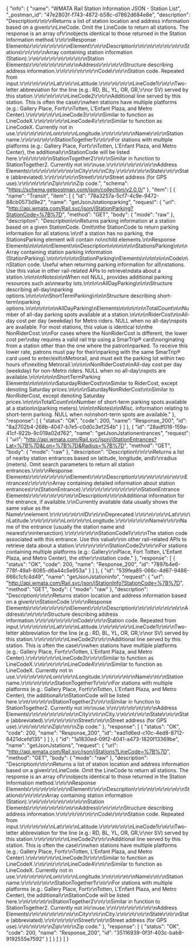{
  "info": {
    "name": "WMATA Rail Station Information JSON - Station List",
    "_postman_id": "47e2803f-f743-4872-b58c-d7862d684e8e",
    "description": "Description\r\n\r\nReturns a list of station location and address information based on a given\r\nLineCode. Omit the LineCode to return all stations. The response is an array of\r\nobjects identical to those returned in the Station Information method.\r\n\r\nResponse Elements\r\n\r\n\r\n\r\n\r\nElement\r\n\r\nDescription\r\n\r\n\r\n\r\n\r\n\r\nStations\r\n\r\n\r\nArray containing station information (Station).\r\n\r\n\r\n\r\n\r\n\r\n\r\nStation Elements\r\n\r\n\r\n\r\n\r\n\r\nAddress\r\n\r\n\r\nStructure describing address information.\r\n\r\n\r\n\r\n\r\nCode\r\n\r\nStation code. Repeated from input.\r\n\r\n\r\n\r\nLat\r\n\r\nLatitude.\r\n\r\n\r\n\r\nLineCode1\r\n\r\nTwo-letter abbreviation for the line (e.g.: RD, BL, YL, OR, GR,\r\nor SV) served by this station.\r\n\r\n\r\n\r\nLineCode2\r\n\r\nAdditional line served by this station. This is often the case\r\nwhen stations have multiple platforms (e.g.: Gallery Place, Fort\r\nTotten, L'Enfant Plaza, and Metro Center).\r\n\r\n\r\n\r\nLineCode3\r\n\r\nSimilar to function as LineCodeX.\r\n\r\n\r\n\r\nLineCode4\r\n\r\nSimilar to function as LineCodeX. Currently not in use.\r\n\r\n\r\n\r\nLon\r\n\r\nLongitude.\r\n\r\n\r\n\r\nName\r\n\r\nStation name.\r\n\r\n\r\n\r\nStationTogether1\r\n\r\nFor stations with multiple platforms (e.g.: Gallery Place, Fort\r\nTotten, L'Enfant Plaza, and Metro Center), the additional\r\nStationCode will be listed here.\r\n\r\n\r\n\r\nStationTogether2\r\n\r\nSimilar in function to StationTogether2. Currently not in\r\nuse.\r\n\r\n\r\n\r\n\r\n\r\nAddress Elements\r\n\r\n\r\n\r\n\r\n\r\nCity\r\n\r\nCity.\r\n\r\n\r\n\r\nState\r\n\r\nState (abbreviated).\r\n\r\n\r\n\r\nStreet\r\n\r\nStreet address (for GPS use).\r\n\r\n\r\n\r\nZip\r\n\r\nZip code.",
    "schema": "https://schema.getpostman.com/json/collection/v2.0.0/"
  },
  "item": [
    {
      "name": "Transit",
      "item": [
        {
          "id": "78a3257a-5cf7-4c9e-9472-88cb0573d9e2",
          "name": "getJsonJstationparking",
          "request": {
            "url": "http://api.wmata.com/Rail.svc/json/jStationParking?StationCode=%7B%7D",
            "method": "GET",
            "body": {
              "mode": "raw"
            },
            "description": "Description\n\nReturns parking information at a station based on a given StationCode. Omit\nthe StationCode to return parking information for all stations.\n\nIf a station has no parking, the StationsParking element will contain no\nchild elements.\n\nResponse Elements\n\n\n\n\nElement\n\nDescription\n\n\n\n\n\nStationsParking\n\n\nArray containing station parking information (StationParking).\n\n\n\n\n\n\nStationParking\nElements\n\n\n\n\n\nCode\n\nStation code. Useful when returning parking information for all\nstations. Use this value in other rail-related APIs to retrieve\ndata about a station.\n\n\n\nNotes\n\nWhen not NULL, provides additional parking resources such as\nnearby lots.\n\n\n\nAllDayParking\n\n\nStructure describing all-day\nparking options.\n\n\n\n\nShortTermParking\n\n\nStructure describing short-term\nparking options.\n\n\n\n\n\n\nAllDayParking\nElements\n\n\n\n\n\nTotalCount\n\nNumber of all-day parking spots available at a station.\n\n\n\nRiderCost\n\nAll-day cost per day (weekday) for Metro riders. NULL when no all-day\nspots are available. For most stations, this value is identical to\nthe NonRiderCost.\n\nFor cases where the NonRiderCost is different, the lower cost per\nday requires a valid rail trip using a SmarTrip&reg; card\noriginating from a station other than the one where the patron\nparked. To receive this lower rate, patrons must pay for their\nparking with the same SmarTrip&reg; card used to enter/exit\nMetrorail, and must exit the parking lot within two hours of\nexiting Metrorail.\n\n\n\nNonRiderCost\n\nAll-day cost per day (weekday) for non-Metro riders. NULL when no all-day\nspots are available.\n\n\n\n\n\nShortTermParking Elements\n\n\n\n\n\nSaturdayRiderCost\n\nSimilar to RiderCost, except denoting Saturday prices.\n\n\n\nSaturdayNonRiderCost\n\nSimilar to NonRiderCost, except denoting Saturday prices.\n\n\n\nTotalCount\n\nNumber of short-term parking spots available at a station\n(parking meters).\n\n\n\nNotes\n\nMisc. information relating to short-term parking. NULL when no\nshort-term spots are available."
          },
          "response": [
            {
              "status": "OK",
              "code": 200,
              "name": "Response_200",
              "id": "8a2702b4-268b-4047-b7e5-c0d0c3ef254b"
            }
          ]
        },
        {
          "id": "28adf016-159a-41cf-922b-9c019a02d762",
          "name": "getJsonJstationentrances",
          "request": {
            "url": "http://api.wmata.com/Rail.svc/json/jStationEntrances?Lat=%7B%7D&Lon=%7B%7D&Radius=%7B%7D",
            "method": "GET",
            "body": {
              "mode": "raw"
            },
            "description": "Description\r\n\r\nReturns a list of nearby station entrances based on latitude, longitude, and\r\nradius (meters). Omit search parameters to return all station entrances.\r\n\r\nResponse Elements\r\n\r\n\r\n\r\n\r\nElement\r\n\r\nDescription\r\n\r\n\r\n\r\n\r\n\r\nEntrances\r\n\r\n\r\nArray containing detailed information about station entrances\r\n(StationEntrance).\r\n\r\n\r\n\r\n\r\n\r\n\r\nStationEntrance Elements\r\n\r\n\r\n\r\n\r\n\r\nDescription\r\n\r\nAdditional information for the entrance, if available.\r\nCurrently available data usually shows the same value as the Name\r\nelement.\r\n\r\n\r\n\r\nID\r\n\r\nDeprecated.\r\n\r\n\r\n\r\nLat\r\n\r\nLatitude.\r\n\r\n\r\n\r\nLon\r\n\r\nLongitude.\r\n\r\n\r\n\r\nName\r\n\r\nName of the entrance (usually the station name and nearest\r\nintersection).\r\n\r\n\r\n\r\nStationCode1\r\n\r\nThe station code associated with this entrance. Use this value\r\nin other rail-related APIs to retrieve data about a station.\r\n\r\n\r\n\r\nStationCode2\r\n\r\nFor stations containing multiple platforms (e.g.: Gallery\r\nPlace, Fort Totten, L'Enfant Plaza, and Metro Center), the other\r\nstation code."
          },
          "response": [
            {
              "status": "OK",
              "code": 200,
              "name": "Response_200",
              "id": "7897b4e6-778f-49a1-8085-d6a44c5e953a"
            }
          ]
        },
        {
          "id": "539fea85-066c-4d67-9486-666c1cfc4d49",
          "name": "getJsonJstationinfo",
          "request": {
            "url": "http://api.wmata.com/Rail.svc/json/jStationInfo?StationCode=%7B%7D",
            "method": "GET",
            "body": {
              "mode": "raw"
            },
            "description": "Description\r\n\r\nReturns station location and address information based on a given\r\nStationCode.\r\n\r\nResponse Elements\r\n\r\n\r\n\r\n\r\nElement\r\n\r\nDescription\r\n\r\n\r\n\r\n\r\n\r\nAddress\r\n\r\n\r\nStructure describing address information.\r\n\r\n\r\n\r\n\r\nCode\r\n\r\nStation code. Repeated from input.\r\n\r\n\r\n\r\nLat\r\n\r\nLatitude.\r\n\r\n\r\n\r\nLineCode1\r\n\r\nTwo-letter abbreviation for the line (e.g.: RD, BL, YL, OR, GR,\r\nor SV) served by this station.\r\n\r\n\r\n\r\nLineCode2\r\n\r\nAdditional line served by this station. This is often the case\r\nwhen stations have multiple platforms (e.g.: Gallery Place, Fort\r\nTotten, L'Enfant Plaza, and Metro Center).\r\n\r\n\r\n\r\nLineCode3\r\n\r\nSimilar to function as LineCodeX.\r\n\r\n\r\n\r\nLineCode4\r\n\r\nSimilar to function as LineCodeX. Currently not in use.\r\n\r\n\r\n\r\nLon\r\n\r\nLongitude.\r\n\r\n\r\n\r\nName\r\n\r\nStation name.\r\n\r\n\r\n\r\nStationTogether1\r\n\r\nFor stations with multiple platforms (e.g.: Gallery Place, Fort\r\nTotten, L'Enfant Plaza, and Metro Center), the additional\r\nStationCode will be listed here.\r\n\r\n\r\n\r\nStationTogether2\r\n\r\nSimilar in function to StationTogether2. Currently not in\r\nuse.\r\n\r\n\r\n\r\n\r\n\r\nAddress Elements\r\n\r\n\r\n\r\n\r\n\r\nCity\r\n\r\nCity.\r\n\r\n\r\n\r\nState\r\n\r\nState (abbreviated).\r\n\r\n\r\n\r\nStreet\r\n\r\nStreet address (for GPS use).\r\n\r\n\r\n\r\nZip\r\n\r\nZip code."
          },
          "response": [
            {
              "status": "OK",
              "code": 200,
              "name": "Response_200",
              "id": "ead1d6ed-c10c-4ed8-8712-6421dcefd135"
            }
          ]
        },
        {
          "id": "1a1830ed-09f2-4041-a473-1820f13369be",
          "name": "getJsonJstations",
          "request": {
            "url": "http://api.wmata.com/Rail.svc/json/jStations?LineCode=%7B%7D",
            "method": "GET",
            "body": {
              "mode": "raw"
            },
            "description": "Description\r\n\r\nReturns a list of station location and address information based on a given\r\nLineCode. Omit the LineCode to return all stations. The response is an array of\r\nobjects identical to those returned in the Station Information method.\r\n\r\nResponse Elements\r\n\r\n\r\n\r\n\r\nElement\r\n\r\nDescription\r\n\r\n\r\n\r\n\r\n\r\nStations\r\n\r\n\r\nArray containing station information (Station).\r\n\r\n\r\n\r\n\r\n\r\n\r\nStation Elements\r\n\r\n\r\n\r\n\r\n\r\nAddress\r\n\r\n\r\nStructure describing address information.\r\n\r\n\r\n\r\n\r\nCode\r\n\r\nStation code. Repeated from input.\r\n\r\n\r\n\r\nLat\r\n\r\nLatitude.\r\n\r\n\r\n\r\nLineCode1\r\n\r\nTwo-letter abbreviation for the line (e.g.: RD, BL, YL, OR, GR,\r\nor SV) served by this station.\r\n\r\n\r\n\r\nLineCode2\r\n\r\nAdditional line served by this station. This is often the case\r\nwhen stations have multiple platforms (e.g.: Gallery Place, Fort\r\nTotten, L'Enfant Plaza, and Metro Center).\r\n\r\n\r\n\r\nLineCode3\r\n\r\nSimilar to function as LineCodeX.\r\n\r\n\r\n\r\nLineCode4\r\n\r\nSimilar to function as LineCodeX. Currently not in use.\r\n\r\n\r\n\r\nLon\r\n\r\nLongitude.\r\n\r\n\r\n\r\nName\r\n\r\nStation name.\r\n\r\n\r\n\r\nStationTogether1\r\n\r\nFor stations with multiple platforms (e.g.: Gallery Place, Fort\r\nTotten, L'Enfant Plaza, and Metro Center), the additional\r\nStationCode will be listed here.\r\n\r\n\r\n\r\nStationTogether2\r\n\r\nSimilar in function to StationTogether2. Currently not in\r\nuse.\r\n\r\n\r\n\r\n\r\n\r\nAddress Elements\r\n\r\n\r\n\r\n\r\n\r\nCity\r\n\r\nCity.\r\n\r\n\r\n\r\nState\r\n\r\nState (abbreviated).\r\n\r\n\r\n\r\nStreet\r\n\r\nStreet address (for GPS use).\r\n\r\n\r\n\r\nZip\r\n\r\nZip code."
          },
          "response": [
            {
              "status": "OK",
              "code": 200,
              "name": "Response_200",
              "id": "35116939-0f3f-403c-bab8-9192555e7592"
            }
          ]
        }
      ]
    }
  ]
}